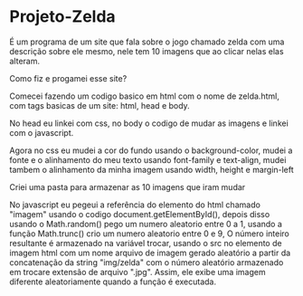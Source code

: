# Projeto-Zelda
É um programa de um site que fala sobre o jogo chamado zelda com uma descrição sobre ele mesmo, nele tem 10 imagens que ao clicar nelas elas alteram.<p>
Como fiz e progamei esse site?<p>
Comecei fazendo um codigo basico em  html com o nome de zelda.html,  com tags basicas de um site: html, head e body. <p>
No head eu linkei com css, no body o codigo de mudar as imagens e linkei com o javascript.<p>
Agora no css eu mudei a cor do fundo usando o background-color, mudei a fonte e o alinhamento do meu texto usando font-family e text-align, mudei tambem o alinhamento da minha imagem usando  width, height e margin-left<p>
Criei uma pasta para armazenar as 10 imagens que iram mudar <p>
No javascript eu pegeui a referência do elemento do html chamado "imagem" usando o codigo document.getElementById(), depois disso usando o Math.random() pego um numero aleatorio entre 0 a 1, usando a função Math.trunc() crio um numero aleatorio entre 0 e 9, O número inteiro resultante é armazenado na variável trocar, usando o src no elemento de imagem html com um nome arquivo de imagem gerado aleatório a partir da concatenação da string "img/zelda" com o número aleatório armazenado em trocare extensão de arquivo ".jpg". Assim, ele exibe uma imagem diferente aleatoriamente quando a função é executada.